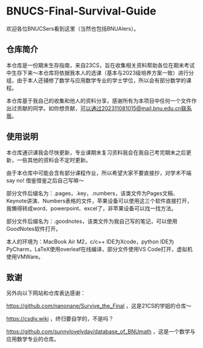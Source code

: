 # BNUCS-Final-Survival-Guide
欢迎各位BNUCSers看到这里（当然也包括BNUAIers）。

## 仓库简介

本仓库是一份期末生存指南，来自23CS，旨在收集相关资料帮助各位在期末考试中生存下来～本仓库将依据我本人的选课（基本与2023级培养方案一致）进行分组，由于本人还辅修了数学与应用数学专业的学士学位，所以会有部分数学的课程。

本仓库基于我自己的收集和他人的资料分享，感谢所有为本项目中任何一个文件作出过贡献的同学。如你想贡献，可以通过202311081015@mail.bnu.edu.cn联系我。

## 使用说明

本仓库通识课我会尽快更新，专业课期末复习资料我会在我自己考完期末之后更新，一些其他的资料会不定时更新。

由于本仓库中可能会含有部分课程作业，所以希望大家不要直接抄，对学术不端say no! 借鉴借鉴之后自己写嘛～

部分文件后缀名为：.pages，.key，.numbers，该类文件为Pages文稿、Keynote讲演、Numbers表格的文件，苹果设备可以使用这三个软件直接打开，我懒得转成word、powerpoint、excel了，非苹果设备可以找一找方法。

部分文件后缀名为：.goodnotes，该类文件为我自己写的笔记，可以使用GoodNotes软件打开。

本人的环境为：MacBook Air M2，c/c++ IDE为Xcode，python IDE为PyCharm，LaTeX使用overleaf在线编译，部分文件使用VS Code打开，虚拟机使用VMWare。

## 致谢

另外向以下网站和仓库表达感谢：

https://github.com/nanonane/Survive_the_Final  ，这是21CS的学姐的仓库～

https://csdiy.wiki  ，终归要自学的，不是吗？

https://github.com/sunnylovelyday/database_of_BNUmath  ，这是一个数学与应用数学专业的仓库。
